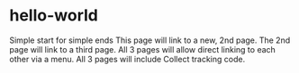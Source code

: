 # hello-world
Simple start for simple ends
This page will link to a new, 2nd page.
The 2nd page will link to a third page.
All 3 pages will allow direct linking to each other via a menu.
All 3 pages will include Collect tracking code.
